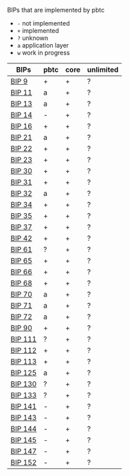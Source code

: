 BIPs that are implemented by pbtc

- `-` not implemented
- `+` implemented
- `?` unknown
- `a` application layer
- `w` work in progress

| BIPs | pbtc | core | unlimited |
| ------ | ------ | ------ | ------ |
| [BIP 9][BIP9] | + | + | ? |
| [BIP 11][BIP11] | a | + | ? |
| [BIP 13][BIP13] | a | + | ? |
| [BIP 14][BIP14] | - | + | ? |
| [BIP 16][BIP16] | + | + | ? |
| [BIP 21][BIP21] | a | + | ? |
| [BIP 22][BIP22] | + | + | ? |
| [BIP 23][BIP23] | + | + | ? |
| [BIP 30][BIP30] | + | + | ? |
| [BIP 31][BIP31] | + | + | ? |
| [BIP 32][BIP32] | a | + | ? |
| [BIP 34][BIP34] | + | + | ? |
| [BIP 35][BIP35] | + | + | ? |
| [BIP 37][BIP37] | + | + | ? |
| [BIP 42][BIP42] | + | + | ? |
| [BIP 61][BIP61] | ? | + | ? |
| [BIP 65][BIP65] | + | + | ? |
| [BIP 66][BIP66] | + | + | ? |
| [BIP 68][BIP68] | + | + | ? |
| [BIP 70][BIP70] | a | + | ? |
| [BIP 71][BIP71] | a | + | ? |
| [BIP 72][BIP72] | a | + | ? |
| [BIP 90][BIP90] | + | + | ? |
| [BIP 111][BIP111] | ? | + | ? |
| [BIP 112][BIP112] | + | + | ? |
| [BIP 113][BIP113] | + | + | ? |
| [BIP 125][BIP125] | a | + | ? |
| [BIP 130][BIP130] | ? | + | ? |
| [BIP 133][BIP133] | ? | + | ? |
| [BIP 141][BIP141] | - | + | ? |
| [BIP 143][BIP143] | - | + | ? |
| [BIP 144][BIP144] | - | + | ? |
| [BIP 145][BIP145] | - | + | ? |
| [BIP 147][BIP147] | - | + | ? |
| [BIP 152][BIP152] | - | + | ? |

   [BIP9]: https://github.com/bitcoin/bips/blob/master/bip-0009.mediawiki
   [BIP11]: https://github.com/bitcoin/bips/blob/master/bip-0011.mediawiki
   [BIP13]: https://github.com/bitcoin/bips/blob/master/bip-0013.mediawiki
   [BIP14]: https://github.com/bitcoin/bips/blob/master/bip-0014.mediawiki
   [BIP16]: https://github.com/bitcoin/bips/blob/master/bip-0016.mediawiki
   [BIP21]: https://github.com/bitcoin/bips/blob/master/bip-0021.mediawiki
   [BIP22]: https://github.com/bitcoin/bips/blob/master/bip-0022.mediawiki
   [BIP23]: https://github.com/bitcoin/bips/blob/master/bip-0023.mediawiki
   [BIP30]: https://github.com/bitcoin/bips/blob/master/bip-0030.mediawiki
   [BIP31]: https://github.com/bitcoin/bips/blob/master/bip-0031.mediawiki
   [BIP32]: https://github.com/bitcoin/bips/blob/master/bip-0032.mediawiki
   [BIP34]: https://github.com/bitcoin/bips/blob/master/bip-0034.mediawiki
   [BIP35]: https://github.com/bitcoin/bips/blob/master/bip-0035.mediawiki
   [BIP37]: https://github.com/bitcoin/bips/blob/master/bip-0037.mediawiki
   [BIP42]: https://github.com/bitcoin/bips/blob/master/bip-0042.mediawiki
   [BIP61]: https://github.com/bitcoin/bips/blob/master/bip-0061.mediawiki
   [BIP65]: https://github.com/bitcoin/bips/blob/master/bip-0065.mediawiki
   [BIP66]: https://github.com/bitcoin/bips/blob/master/bip-0066.mediawiki
   [BIP68]: https://github.com/bitcoin/bips/blob/master/bip-0068.mediawiki
   [BIP70]: https://github.com/bitcoin/bips/blob/master/bip-0070.mediawiki
   [BIP71]: https://github.com/bitcoin/bips/blob/master/bip-0071.mediawiki
   [BIP72]: https://github.com/bitcoin/bips/blob/master/bip-0072.mediawiki
   [BIP90]: https://github.com/bitcoin/bips/blob/master/bip-0090.mediawiki
   [BIP111]: https://github.com/bitcoin/bips/blob/master/bip-0111.mediawiki
   [BIP112]: https://github.com/bitcoin/bips/blob/master/bip-0112.mediawiki
   [BIP113]: https://github.com/bitcoin/bips/blob/master/bip-0113.mediawiki
   [BIP125]: https://github.com/bitcoin/bips/blob/master/bip-0125.mediawiki
   [BIP130]: https://github.com/bitcoin/bips/blob/master/bip-0130.mediawiki
   [BIP133]: https://github.com/bitcoin/bips/blob/master/bip-0133.mediawiki
   [BIP141]: https://github.com/bitcoin/bips/blob/master/bip-0141.mediawiki
   [BIP143]: https://github.com/bitcoin/bips/blob/master/bip-0143.mediawiki
   [BIP144]: https://github.com/bitcoin/bips/blob/master/bip-0144.mediawiki
   [BIP145]: https://github.com/bitcoin/bips/blob/master/bip-0145.mediawiki
   [BIP147]: https://github.com/bitcoin/bips/blob/master/bip-0147.mediawiki
   [BIP152]: https://github.com/bitcoin/bips/blob/master/bip-0152.mediawiki
